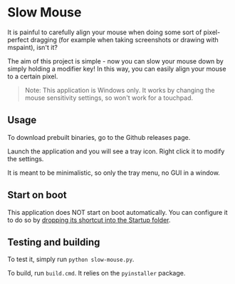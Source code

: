 Slow Mouse
====

It is painful to carefully align your mouse when doing some sort of pixel-perfect dragging (for example when taking screenshots or drawing with mspaint), isn't it?

The aim of this project is simple - now you can slow your mouse down by simply holding a modifier key! In this way, you can easily align your mouse to a certain pixel.

> Note: This application is Windows only. It works by changing the mouse sensitivity settings, so won't work for a touchpad.

## Usage

To download prebuilt binaries, go to the Github releases page.

Launch the application and you will see a tray icon. Right click it to modify the settings.

It is meant to be minimalistic, so only the tray menu, no GUI in a window.

## Start on boot

This application does NOT start on boot automatically. You can configure it to do so by [dropping its shortcut into the Startup folder](https://cn.bing.com/search?q=dropping+shortcut+into+startup+folder).

## Testing and building

To test it, simply run `python slow-mouse.py`.

To build, run `build.cmd`. It relies on the `pyinstaller` package.
